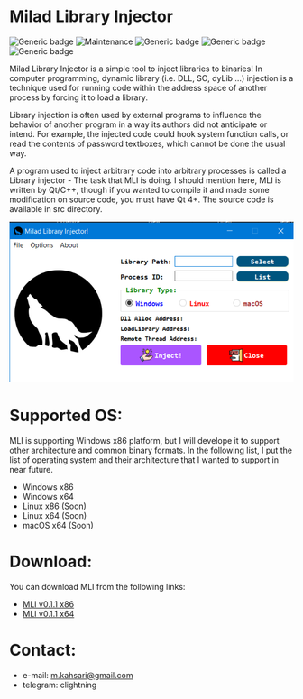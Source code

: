 # Milad Library Injector

![Generic badge](https://img.shields.io/badge/version-0.1.1-red.svg)
![Maintenance](https://img.shields.io/badge/Maintained%3F-yes-green.svg)
![Generic badge](https://img.shields.io/badge/Windows-Passed-blue.svg)
![Generic badge](https://img.shields.io/badge/Linux-Working-yellow.svg)
![Generic badge](https://img.shields.io/badge/macOS-Delayed-red.svg)

Milad Library Injector is a simple tool to inject libraries to binaries! In computer programming, dynamic library (i.e. DLL, SO, dyLib ...) injection is a technique used for running code within the address space of another process by forcing it to load a library.

Library injection is often used by external programs to influence the behavior of another program in a way its authors did not anticipate or intend. For example, the injected code could hook system function calls, or read the contents of password textboxes, which cannot be done the usual way. 

A program used to inject arbitrary code into arbitrary processes is called a Library injector - The task that MLI is doing. I should mention here, MLI is written by Qt/C++, though if you wanted to compile it and made some modification on source code, you must have Qt 4+. The source code is available in src directory. 

<p align="center">
<img src="https://github.com/miladkahsarialhadi/MLI/blob/master/img/1.PNG">
</p>

# Supported OS:

MLI is supporting Windows x86 platform, but I will develope it to support other architecture and common binary formats. In the following list, I put the list of operating system and their architecture that I wanted to support in near future. 

- Windows x86
- Windows x64 
- Linux x86 (Soon)
- Linux x64 (Soon)
- macOS x64 (Soon)

# Download:

You can download MLI from the following links:

- [MLI v0.1.1 x86](https://github.com/miladkahsarialhadi/MLI/blob/master/bin/windows/MLI32-v0.1.1.zip)
- [MLI v0.1.1 x64](https://github.com/miladkahsarialhadi/MLI/blob/master/bin/windows/MLI64-v0.1.1.zip)


# Contact:
- e-mail: m.kahsari@gmail.com
- telegram: clightning
